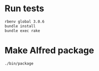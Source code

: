 # Run tests

```sh
rbenv global 3.0.6
bundle install
bundle exec rake
```

# Make Alfred package

```sh
./bin/package
```
